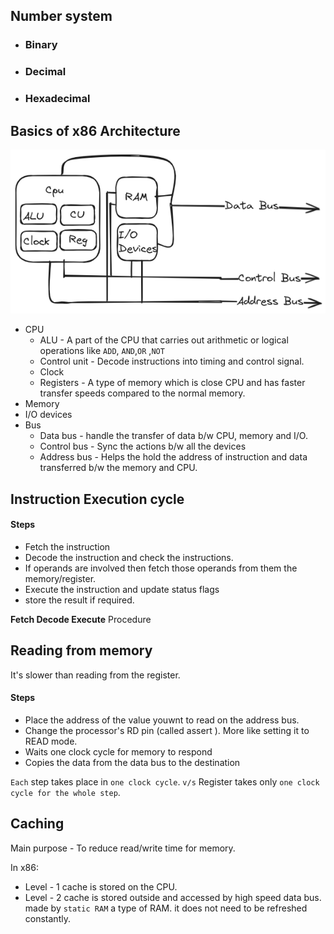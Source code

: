 ## Number system 
- ### Binary
- ### Decimal 
- ### Hexadecimal
## Basics of x86 Architecture 

![CPU Architecture](/Assets/Pasted%20image%2020240428134947.png)

- CPU
	- ALU - A part of the CPU that carries out arithmetic or logical operations like `ADD`, `AND`,`OR` ,`NOT`
	- Control unit - Decode instructions into timing and control signal. 
	- Clock 
	- Registers - A type of memory which is close CPU and has faster transfer speeds compared to the normal memory. 
- Memory
- I/O devices 
- Bus 
	- Data bus - handle the transfer of data b/w CPU, memory and I/O. 
	- Control bus - Sync the actions b/w all the devices 
	- Address bus - Helps the hold the address of instruction and data transferred b/w the memory and CPU.

## Instruction Execution cycle 
#### Steps 
- Fetch the instruction 
- Decode the instruction and check the instructions.
- If operands are involved then fetch those operands from them the memory/register.
- Execute the instruction and update status flags
- store the result if required.

**Fetch Decode Execute** Procedure

## Reading from memory 
It's slower than reading from the register.
#### Steps 
- Place the address of the value youwnt to read on the address bus.
- Change the processor's RD pin (called assert ). More like setting it to READ mode.
- Waits one clock cycle for memory to respond 
- Copies the data from the data bus to the destination 

`Each` step takes place in `one clock cycle`.  `v/s` Register takes only `one clock cycle for the whole step`.

## Caching 
Main purpose - To reduce read/write time for memory.

In x86:
- Level - 1 cache is stored on the CPU.
- Level - 2 cache is stored outside and accessed by high speed data bus.
made by `static RAM` a type of RAM. it does not need to be refreshed constantly.
